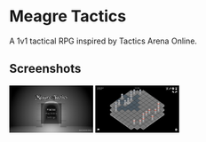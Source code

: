 # Meagre Tactics

A 1v1 tactical RPG inspired by Tactics Arena Online.

## Screenshots

<p float="left">
<img src="repo/screenshot_menu.png" width="30%" />
<img src="repo/screenshot_ingame.png" width="30%" />
</p>
